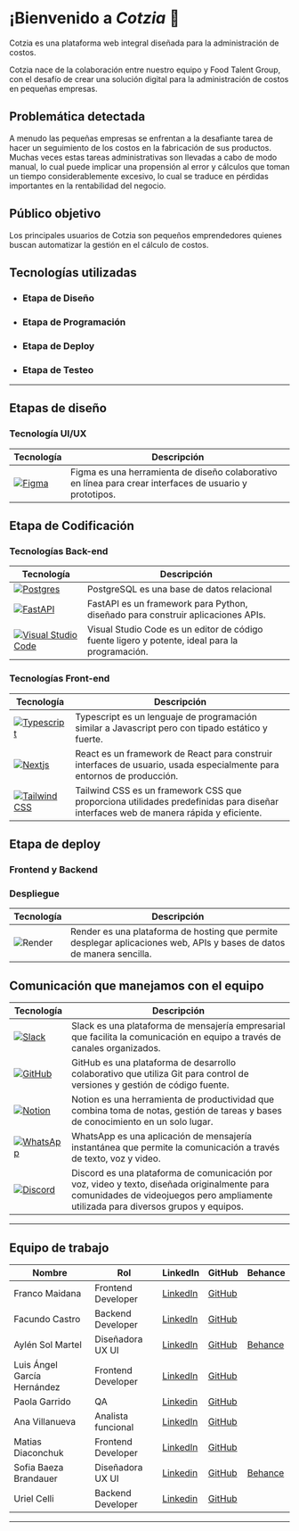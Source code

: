 # ¡Bienvenido a *Cotzia* 🚀

Cotzia es una plataforma web integral diseñada para la administración de costos.

Cotzia nace de la colaboración entre nuestro equipo y Food Talent Group, con el desafío de crear una solución digital para la administración de costos en pequeñas empresas.

## Problemática detectada

A menudo las pequeñas empresas se enfrentan a la desafiante tarea de hacer un seguimiento de los costos en la fabricación de sus productos. Muchas veces estas tareas administrativas son llevadas a cabo de modo manual, lo cual puede implicar una propensión al error y cálculos que toman un tiempo considerablemente excesivo, lo cual se traduce en pérdidas importantes en la rentabilidad del negocio. 

## Público objetivo

Los principales usuarios de Cotzia son pequeños emprendedores quienes buscan automatizar la gestión en el cálculo de costos. 
   
## Tecnologías utilizadas
- ### Etapa de Diseño
- ### Etapa de Programación 
- ### Etapa de Deploy
- ### Etapa de Testeo


-------
## Etapas de diseño
### Tecnología UI/UX


| Tecnología                                                                                           | Descripción                                                                                       |
|------------------------------------------------------------------------------------------------------|---------------------------------------------------------------------------------------------------|
| [![Figma](https://skillicons.dev/icons?i=figma)](https://www.figma.com/)  | Figma es una herramienta de diseño colaborativo en línea para crear interfaces de usuario y prototipos.                        |
## Etapa de Codificación

### Tecnologías Back-end 

| Tecnología                                                                                           | Descripción                                                                                       |
|------------------------------------------------------------------------------------------------------|---------------------------------------------------------------------------------------------------|
| [![Postgres](https://skillicons.dev/icons?i=postgres)](https://www.mongodb.com/)  | PostgreSQL es una base de datos relacional  |                                            |
| [![FastAPI](https://skillicons.dev/icons?i=fastapi)](https://expressjs.com/)              | FastAPI es un framework para Python, diseñado para construir aplicaciones APIs.                 |                                 |
| [![Visual Studio Code](https://skillicons.dev/icons?i=vscode)](https://code.visualstudio.com/) | Visual Studio Code es un editor de código fuente ligero y potente, ideal para la programación.                          |

### Tecnologías Front-end

| Tecnología                                                                                           | Descripción                                                                                                  |
|------------------------------------------------------------------------------------------------------|--------------------------------------------------------------------------------------------------------------|
| [![Typescript](https://skillicons.dev/icons?i=typescript)](https://www.javascript.com/)               | Typescript es un lenguaje de programación similar a Javascript pero con tipado estático y fuerte.          |
| [![Nextjs](https://skillicons.dev/icons?i=nextjs)](https://reactjs.org/)                                        | React es un framework de React para construir interfaces de usuario, usada especialmente para entornos de producción.      |
| [![Tailwind CSS](https://skillicons.dev/icons?i=tailwind)](https://tailwindcss.com/)                 | Tailwind CSS es un framework CSS que proporciona utilidades predefinidas para diseñar interfaces web de manera rápida y eficiente.       |


## Etapa de deploy
### Frontend y Backend 
### Despliegue

| Tecnología                                                                                           | Descripción                                                                                       |
|------------------------------------------------------------------------------------------------------|---------------------------------------------------------------------------------------------------|
| ![Render](https://github.com/user-attachments/assets/0ea906a1-eb52-4961-8ecf-fab37aded21c) | Render es una plataforma de hosting que permite desplegar aplicaciones web, APIs y bases de datos de manera sencilla.         |


## Comunicación que manejamos con el equipo

| Tecnología                                                                                           | Descripción                                                                                       |
|------------------------------------------------------------------------------------------------------|---------------------------------------------------------------------------------------------------|
| [![Slack](https://skillicons.dev/icons?i=slack)](https://slack.com/)  | Slack es una plataforma de mensajería empresarial que facilita la comunicación en equipo a través de canales organizados.         |
| [![GitHub](https://skillicons.dev/icons?i=github)](https://github.com/)                     | GitHub es una plataforma de desarrollo colaborativo que utiliza Git para control de versiones y gestión de código fuente.                                                 |               |
| [![Notion](https://skillicons.dev/icons?i=notion)](https://www.notion.so/)           | Notion es una herramienta de productividad que combina toma de notas, gestión de tareas y bases de conocimiento en un solo lugar.                                  |
| [![WhatsApp](https://skillicons.dev/icons?i=whatsapp)](https://www.whatsapp.com/) | WhatsApp es una aplicación de mensajería instantánea que permite la comunicación a través de texto, voz y video.                          |
| [![Discord](https://skillicons.dev/icons?i=discord)](https://discord.com/)                     | Discord es una plataforma de comunicación por voz, video y texto, diseñada originalmente para comunidades de videojuegos pero ampliamente utilizada para diversos grupos y equipos.                                                 |
---


## Equipo de trabajo</h2>

| Nombre                         | Rol                       | LinkedIn                                                                                  | GitHub                                                               |                           Behance |
|--------------------------------|---------------------------|-------------------------------------------------------------------------------------------|----------------------------------------------------------------------|--------------------------------|
| Franco Maidana               | Frontend Developer        | [LinkedIn]( https://www.linkedin.com/in/maidana-franco07/)                                 | [GitHub](https://github.com/Maidana0)                               | 
| Facundo Castro               | Backend Developer                | [LinkedIn](www.linkedin.com/in/facundo-castro-87b864234/)                         | [GitHub](https://github.com/schweigenderFlugel)                                  | 
| Aylén Sol Martel               | Diseñadora UX UI          | [LinkedIn](https://www.linkedin.com/in/aylen-sol-martel/)                                 | [GitHub](https://github.com/MAAY7001)  | [Behance](https://www.behance.net/aylen-sol-martel)                                    | 
| Luis Ángel García Hernández               | Frontend Developer          | [LinkedIn](https://www.linkedin.com/in/devjsluis/)                                 | [GitHub](https://github.com/devjsluis)                                  |                                
| Paola Garrido               | QA          | [Linkedin](https://www.linkedin.com/in/paola-garrido-tester-qa/) |    [GitHub](https://github.com/PaolaGGarrido)
| Ana Villanueva               | Analista funcional          | [LinkedIn](www.linkedin.com/in/anavillanueva-analista-funcional)                                 |                                     [GitHub](https://github.com/anavillanueva1)                                  
| Matias Diaconchuk              | Frontend Developer          | [LinkedIn](https://www.linkedin.com/in/diaconchukm/)                                | [GitHub]( https://github.com/mdiaconchuk)    
| Sofia Baeza Brandauer | Diseñadora UX UI  | [Linkedin](https://www.linkedin.com/in/sofia-brandauer) | [GitHub](https://github.com/Sbrandauer) | [Behance](https://www.behance.net/sofiabrandauer)
| Uriel Celli | Backend Developer  | [Linkedin](https://ar.linkedin.com/in/uriel-celli-5287602aa)  | [GitHub](https://github.com/CelliUriel) | |                                      |    
---
